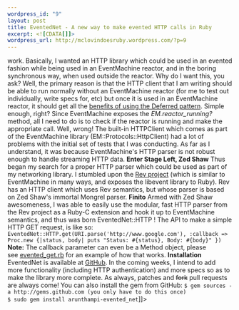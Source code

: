 ```yaml
--- 
wordpress_id: "9"
layout: post
title: EventedNet - A new way to make evented HTTP calls in Ruby
excerpt: <![CDATA[]]>
wordpress_url: http://mclovindoesruby.wordpress.com/?p=9
---
```

<![CDATA[I caught the 'evented' bug last week when I started poking around EventMachine for an internal EventMachine based library at <a href="http://www.wego.com">work</a>. Basically, I wanted an HTTP library which could be used in an evented fashion while being used in an EventMachine reactor, and in the boring synchronous way, when used outside the reactor. Why do I want this, you ask? Well, the primary reason is that the HTTP client that I am writing should be able to run normally without an EventMachine reactor (for me to test out individually, write specs for, etc) but once it is used in an EventMachine reactor, it should get all the <a href="igvita.com/2008/05/27/ruby-eventmachine-the-speed-demon/">benefits of using the Deferred pattern</a>.

Simple enough, right? Since EventMachine exposes the <em>EM.reactor_running?</em> method, all I need to do is to check if the reactor is running and make the appropriate call. Well, wrong! The built-in HTTPClient which comes as part of the EventMachine library (EM::Protocols::HttpClient) had a lot of problems with the initial set of tests that I was conducting. As far as I understand, it was because EventMachine's HTTP parser is not robust enough to handle streaming HTTP data.

<strong>Enter Stage Left, Zed Shaw</strong>

Thus began my search for a proper HTTP parser which could be used as part of my networking library. I stumbled upon the <a href="http://rev.rubyforge.org/">Rev project</a> (which is similar to EventMachine in many ways, and exposes the libevent library to Ruby). Rev has an HTTP client which uses Rev semantics, but whose parser is based on Zed Shaw's immortal Mongrel parser.

<strong>Finito</strong>

Armed with Zed Shaw awesomeness, I was able to easily use the modular, fast HTTP parser from the Rev project as a Ruby-C extension and hook it up to EventMachine semantics, and thus was born EventedNet::HTTP !

The API to make a simple HTTP GET request, is like so:
<code>
EventedNet::HTTP.get(URI.parse('http://www.google.com'), :callback =&gt; Proc.new {|status, body| puts "Status: #{status}, Body: #{body}" })
</code>

<strong>Note:</strong> The callback parameter can even be a Method object, please see <a href="http://github.com/arunthampi/evented_net/tree/master/examples/evented_get.rb">evented_get.rb</a> for an example of how that works.

<strong>Installation</strong>

EventedNet is available at <a href="http://github.com/arunthampi/evented_net/tree/master">GitHub</a>. In the coming weeks, I intend to add more functionality (including HTTP authentication) and more specs so as to make the library more complete. As always, patches and <span style="text-decoration:line-through;">fork</span> pull requests are always come!

You can also install the gem from GitHub:
<code>$ gem sources -a http://gems.github.com (you only have to do this once)
$ sudo gem install arunthampi-evented_net</code>]]>

